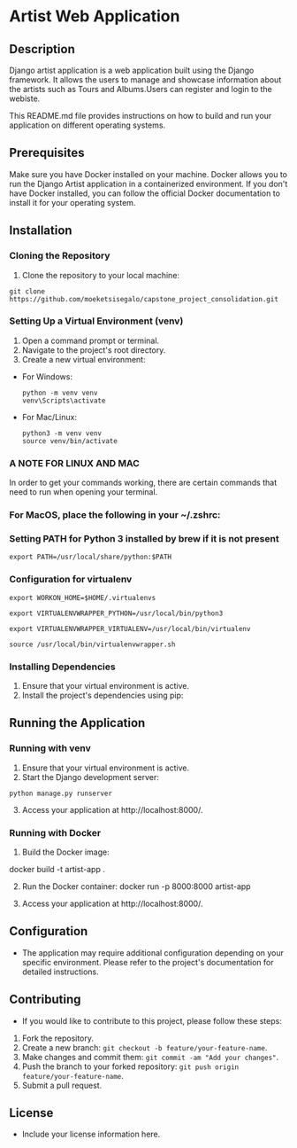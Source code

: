 # Artist Web Application


## Description 
Django artist application is a web application built using the Django framework. It allows the users to manage and showcase information about
the artists such as Tours and Albums.Users can register and login to the webiste.

This README.md file provides instructions on how to build and run your application on different operating systems.


## Prerequisites

Make sure you have Docker installed on your machine. Docker allows you to run the Django Artist application in a containerized environment.
If you don't have Docker installed, you can follow the official Docker documentation to install it for your operating system.


## Installation

### Cloning the Repository
1. Clone the repository to your local machine:

```
git clone https://github.com/moeketsisegalo/capstone_project_consolidation.git
```
### Setting Up a Virtual Environment (venv)
1. Open a command prompt or terminal.
2. Navigate to the project's root directory.
3. Create a new virtual environment:
- For Windows:
  ```
  python -m venv venv
  venv\Scripts\activate
  ```
- For Mac/Linux:
  ```
  python3 -m venv venv
  source venv/bin/activate
  ```

### A NOTE FOR LINUX AND MAC
In order to get your commands working, there are certain commands that need to run when opening your terminal.

### For MacOS, place the following in your ~/.zshrc:

### Setting PATH for Python 3 installed by brew if it is not present
```
export PATH=/usr/local/share/python:$PATH
```
### Configuration for virtualenv
```
export WORKON_HOME=$HOME/.virtualenvs
```
```
export VIRTUALENVWRAPPER_PYTHON=/usr/local/bin/python3
```
```
export VIRTUALENVWRAPPER_VIRTUALENV=/usr/local/bin/virtualenv
```
```
source /usr/local/bin/virtualenvwrapper.sh
```

### Installing Dependencies
1. Ensure that your virtual environment is active.
2. Install the project's dependencies using pip:



## Running the Application

### Running with venv
1. Ensure that your virtual environment is active.
2. Start the Django development server:
```
python manage.py runserver
```
3. Access your application at http://localhost:8000/.

### Running with Docker
1. Build the Docker image:

docker build -t artist-app .

2. Run the Docker container:
docker run -p 8000:8000 artist-app

3. Access your application at http://localhost:8000/.

## Configuration
- The application may require additional configuration depending on your specific environment. Please refer to the project's documentation for detailed instructions.

## Contributing
- If you would like to contribute to this project, please follow these steps:
1. Fork the repository.
2. Create a new branch: `git checkout -b feature/your-feature-name`.
3. Make changes and commit them: `git commit -am "Add your changes"`.
4. Push the branch to your forked repository: `git push origin feature/your-feature-name`.
5. Submit a pull request.

## License
- Include your license information here.

